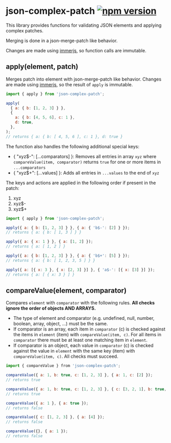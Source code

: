 # json-complex-patch [![npm version](https://badge.fury.io/js/json-complex-patch.svg)](http://npmjs.com/package/json-complex-patch)

This library provides functions for validating JSON elements and applying complex patches.

Merging is done in a json-merge-patch like behavior.

Changes are made using [immerjs](https://immerjs.github.io/immer), so function calls are immutable.

## apply(element, patch)

Merges patch into element with json-merge-patch like behavior.
Changes are made using [immerjs](https://immerjs.github.io/immer), so the result of `apply` is immutable.

```js
import { apply } from 'json-complex-patch';

apply(
  { a: { b: [1, 2, 3] } },
  {
    a: { b: [4, 5, 6], c: 1 },
    d: true,
  },
);
// returns { a: { b: [ 4, 5, 6 ], c: 1 }, d: true }
```

The function also handles the following additional special keys:

- { "xyz$-": [...comparators] }: Removes all entries in array `xyz` where `compareValue(item, comparator)` returns `true` for one or more items in `...comparators`
- { "xyz$+": [...values] }: Adds all entries in `...values` to the end of `xyz`

The keys and actions are applied in the following order if present in the patch:

1. xyz
2. xyz$-
3. xyz$+

```js
import { apply } from 'json-complex-patch';

apply({ a: { b: [1, 2, 3] } }, { a: { 'b$-': [2] } });
// returns { a: { b: [ 1, 3 ] } }

apply({ a: { x: 1 } }, { a: [1, 2] });
// returns { a: [ 1, 2 ] }

apply({ a: { b: [1, 2, 3] } }, { a: { 'b$+': [5] } });
// returns { a: { b: [ 1, 2, 3, 5 ] } }

apply({ a: [{ x: 3 }, { x: [2, 3] }] }, { 'a$-': [{ x: [3] }] });
// returns { a: [ { x: 3 } ] }
```

## compareValue(element, comparator)

Compares `element` with `comparator` with the following rules. **All checks ignore the order of objects AND ARRAYS.**

- The type of element and comparator (e.g. undefined, null, number, boolean, array, object, ...) must be the same.
- If comparator is an array, each item in `comparator` (c) is checked against the items in `element` (item) with `compareValue(item, c)`. For all items in `comparator` there must be at least one matching item in `element`.
- If comparator is an object, each value in `comparator` (c) is checked against the value in `element` with the same key (item) with `compareValue(item, c)`. All checks must succeed.

```js
import { compareValue } from 'json-complex-patch';

compareValue({ a: 1, b: true, c: [1, 2, 3] }, { a: 1, c: [2] });
// returns true

compareValue({ a: 1, b: true, c: [1, 2, 3] }, { c: [3, 2, 1], b: true, a: 1 });
// returns true

compareValue({ a: 1 }, { a: true });
// returns false

compareValue({ c: [1, 2, 3] }, { a: [4] });
// returns false

compareValue({}, { a: 1 });
// returns false
```
